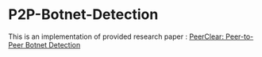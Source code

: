 # P2P-Botnet-Detection

This is an implementation of provided research paper : [PeerClear: Peer-to-Peer Botnet Detection](https://github.com/swetak20/P2P-Botnet/blob/main/PeerClear.pdf)
